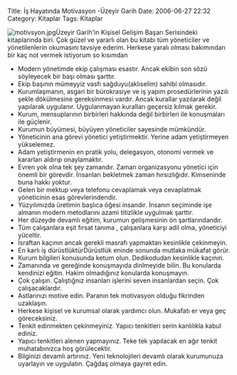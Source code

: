 Title: İş Hayatında Motivasyon -Üzeyir Garih
Date: 2006-06-27 22:32
Category: Kitaplar
Tags: Kitaplar

![motivsyon.jpg][]Üzeyir Garih'in Kişisel Gelişim Başarı Serisindeki
kitaplarında biri. Çok güzel ve yararlı olan bu kitabı tüm yöneticiler
ve yönetilenlerin okumasını tavsiye ederim.<!--more--> Herkese yaralı
olması bakımından bir kaç not vermek istiyorum so kısımdan

-   Modern yönetimde ekip çalışması esastır. Ancak ekibin son sözü
    söyleyecek bir başı olması şarttır.
-   Ekip başının mümeyyiz vasfı sağduyu(aklıselim) sahibi olmasıdır.
-   Kurumlaşmanın, asgari bir bürokrasiye ve iş yapım prosedürlerinin
    yazılı şekle dökülmesine gereksinmesi vardır. Ancak kurallar
    yazılarak değil yapılarak uygulanır. Uygulanmayan kuralları geçersiz
    kılmak gerekir.
-   Kurum, mensuplarının birbirleri hakkında değil birbirleri ile
    konuşmaları ile güçlenir.
-   Kurumun büyümesi, büyüyen yöneticiler sayesinde mümkündür.
-   Yöneticinin ana görevi yönetici yetiştirmektir. Yerine adam
    yetiştirmeyen yükselemez.
-   Adam yetiştirmenin en pratik yolu, delegasyon, otonomi vermek ve
    kararları aldırıp onaylamaktır.
-   Evren yok olna tek şey zamandır. Zaman organizasyonu yönetici için
    önemli bir görevdir. İnsanları bekletmek zaman hırsızlığıdır.
    Kimseninde buna hakkı yoktur.
-   Gelen bir mektup veya telefonu cevaplamak veya cevaplatmak
    yöneticinin esas görevlerindendir.
-   Yüzyılımızda üretimin başlıca öğesi insandır. İnsanın seçiminde işe
    almanın modern metodlarını azami titizlikle uygulmak şarttır.
-   Her düzeyde devamlı eğitim, kurumun gelişmesinin ön şartlarındandır.
-   Tüm çalışanlara eşit fırsat tanıma , çalışanlara karşı adil olma,
    yöneticiyi yüceltir.
-   İsraftan kaçının ancak gerekli masrafı yapmaktan kesinlikle
    çekinmeyin.
-   En karlı iş dürüstlüktürDürüstlük eninde sonunda mutlaka mükafat
    görür.
-   Kurum bilgileri konusunda ketum olun. Dedikodudan kesinlikle
    kaçının.
-   Zamanında ve gereğinde konuşmayıda dinlmeyide bilin. Bu konularda
    kendinizi eğitin. Hakim olmadığınız konularda konuşmayın.
-   Çok çalışın. Çalıştığnız insanları işlerini seven insanlardan seçin.
    Çok çalışacaklardır.
-   Astlarınızı motive edin. Paranın tek motivasyon olduğu fikrinden
    uzaklaşın.
-   Herkese kişisel ve kurumsal olarak yardımcı olun. Mukafatı er veya
    geç göreceksiniz.
-   Tenkit edinmekten çekinmeyiniz. Yapıcı tenkitleri serin kanlılıkla
    kabul ediniz.
-   Yapıcı tenkitleri alenen yapmayınız. Teke tek yapılacak en ağır
    tenkit muhatabınızca hoş görülecektir.
-   Bilginizi devamlı artırınız. Yeni teknolojileri devamlı olarak
    kurumunuza uyarlayın ve uygulatın. Çağdaş olmaya gayret edin.

</p>

  [motivsyon.jpg]: /images/motivsyon.thumbnail.jpg
